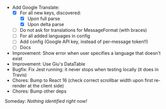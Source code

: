 * Add Google Translate:
    - [x] For all new keys, discovered:
        - [x] Upon full parse
        - [x] Upon delta parse
    - [ ] Do not ask for translations for MessageFormat (with braces)
    - [ ] For all added languages in config
    - [ ] Add config (Google API key, instead of per-message token!!)
    - [ ] Docs
* Improvement: Show error when user specifies a language that doesn't exist
* Improvement: Use Giu's DataTable
* Bugfix: Fix Jest running: it never stops when testing locally (it does in Travis)
* Chores: Bump to React 16 (check correct scrollbar width upon first re-render at the client side)
* Chores: Bump other deps

Someday: *Nothing identified right now!*
